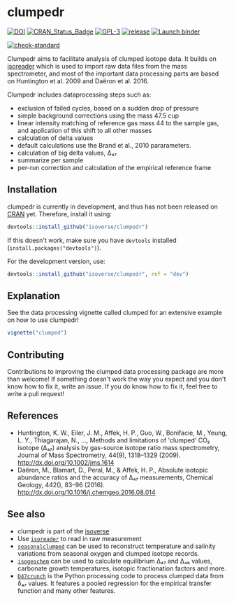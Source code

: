 # clumpedr

<!-- badges: start -->
<!-- always refer to the latest Zenodoi DOI -->
[![DOI](https://zenodo.org/badge/DOI/10.5281/zenodo.10638816.svg)](https://doi.org/10.5281/zenodo.10638816)
[![CRAN\_Status\_Badge](http://www.r-pkg.org/badges/version/isoprocessor)](https://cran.r-project.org/package=clumpedr)
[![GPL-3](https://img.shields.io/github/license/isoverse/clumpedr?logo=gnu&.svg)](https://github.com/isoverse/clumpedr/blob/master/LICENSE.md)
[![release](https://img.shields.io/github/v/release/isoverse/clumpedr.svg)](https://github.com/isoverse/isoreader/releases)
[![Launch binder](https://mybinder.org/badge_logo.svg)](https://mybinder.org/v2/gh/isoverse/clumpedr/main)
<!-- [![Build -->
<!-- Status](https://travis-ci.org/isoverse/clumpedr.svg?branch=master)](https://travis-ci.org/isoverse/clumpedr) -->
<!-- [![AppVeyor Build -->
<!-- Status](https://ci.appveyor.com/api/projects/status/github/KopfLab/clumpedr?branch=master&svg=true)](https://ci.appveyor.com/project/KopfLab/clumpedr) -->
<!-- [![R-CMD-check](https://github.com/isoverse/clumpedr/workflows/R-CMD-check/badge.svg)](https://github.com/isoverse/clumpedr/actions) -->
[![check-standard](https://github.com/isoverse/clumpedr/actions/workflows/check-standard.yaml/badge.svg)](https://github.com/isoverse/clumpedr/actions/workflows/check-standard.yaml)
<!-- badges: end -->

Clumpedr aims to facilitate analysis of clumped isotope data. It builds on [isoreader](https://github.com/isoverse/isoreader) which is used to import raw data files from the mass spectrometer, and most of the important data processing parts are based on Huntington et al. 2009 and Daëron et al. 2016.

Clumpedr includes dataprocessing steps such as:

- exclusion of failed cycles, based on a sudden drop of pressure
- simple background corrections using the mass 47.5 cup
- linear intensity matching of reference gas mass 44 to the sample gas, and
  application of this shift to all other masses
- calculation of delta values
- default calculations use the Brand et al., 2010 pararameters.
- calculation of big delta values, Δ₄₇
- summarize per sample
- per-run correction and calculation of the empirical reference frame

## Installation

clumpedr is currently in development, and thus has not been released on [CRAN](https://CRAN.R-project.org) yet. Therefore, install it using:

```r
devtools::install_github("isoverse/clumpedr")
```

If this doesn't work, make sure you have `devtools` installed (`install.packages("devtools")`).

For the development version, use:
```r
devtools::install_github("isoverse/clumpedr", ref = "dev")
```

## Explanation

See the data processing vignette called clumped for an extensive example on how
to use clumpedr!

```r
vignette("clumped")
```

## Contributing

Contributions to improving the clumped data processing package are more than welcome! If something doesn't work the way you expect and you don't know how to fix it, write an issue. If you do know how to fix it, feel free to write a pull request!

## References

- Huntington, K. W., Eiler, J. M., Affek, H. P., Guo, W., Bonifacie, M., Yeung, L. Y., Thiagarajan, N., ..., Methods and limitations of 'clumped' CO₂ isotope (Δ₄₇) analysis by gas-source isotope ratio mass spectrometry, Journal of Mass Spectrometry, 44(9), 1318–1329 (2009). http://dx.doi.org/10.1002/jms.1614
- Daëron, M., Blamart, D., Peral, M., & Affek, H. P., Absolute isotopic abundance ratios and the accuracy of Δ₄₇ measurements, Chemical Geology, 442(), 83–96 (2016). http://dx.doi.org/10.1016/j.chemgeo.2016.08.014

## See also

- clumpedr is part of the [isoverse](https://www.isoverse.org/)
- Use [`isoreader`](https://github.com/isoverse/isoreader) to read in raw measurement
- [`seasonalclumped`](https://github.com/nielsjdewinter/seasonalclumped) can be used to reconstruct temperature and salinity variations from seasonal oxygen and clumped isotope records.
- [`isogeochem`](https://github.com/davidbajnai/isogeochem) can be used to calculate equilibrium Δ₄₇ and Δ₄₈ values, carbonate growth temperatures, isotopic fractionation factors and more.
- [`D47crunch`](https://github.com/mdaeron/D47crunch) is the Python processing code to process clumped data from δ₄₇ values. It features a pooled regression for the empirical transfer function and many other features.
